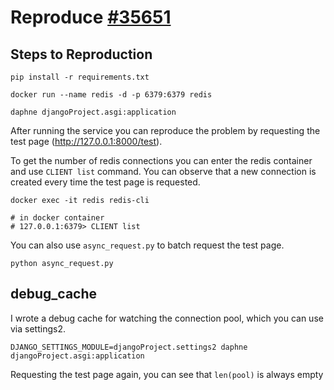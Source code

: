 # Reproduce [#35651](https://code.djangoproject.com/ticket/35651)

## Steps to Reproduction

```shell
pip install -r requirements.txt

docker run --name redis -d -p 6379:6379 redis

daphne djangoProject.asgi:application
```

After running the service you can reproduce the problem by requesting the test page (http://127.0.0.1:8000/test).

To get the number of redis connections you can enter the redis container and use `CLIENT list` command. You can observe that a new connection is created every time the test page is requested.
```shell
docker exec -it redis redis-cli

# in docker container
# 127.0.0.1:6379> CLIENT list
```

You can also use `async_request.py` to batch request the test page.
```shell
python async_request.py
```

## debug_cache

I wrote a debug cache for watching the connection pool, which you can use via settings2.

```shell
DJANGO_SETTINGS_MODULE=djangoProject.settings2 daphne djangoProject.asgi:application
```

Requesting the test page again, you can see that `len(pool)` is always empty

